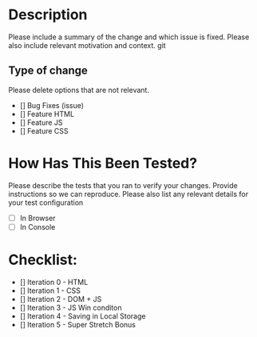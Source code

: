 # Description

Please include a summary of the change and which issue is fixed. Please also include relevant motivation and context. git


## Type of change

Please delete options that are not relevant.

- [] Bug Fixes (issue)
- [] Feature HTML
- [] Feature JS
- [] Feature CSS

# How Has This Been Tested?

Please describe the tests that you ran to verify your changes. Provide instructions so we can reproduce. Please also list any relevant details for your test configuration

- [ ] In Browser
- [ ] In Console

# Checklist:

- [] Iteration 0 - HTML
- [] Iteration 1 - CSS
- [] Iteration 2 - DOM + JS
- [] Iteration 3 - JS Win conditon
- [] Iteration 4 - Saving in Local Storage
- [] Iteration 5 - Super Stretch Bonus

